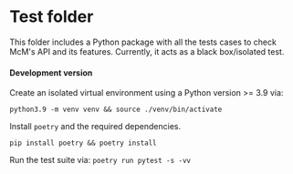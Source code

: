 # Test folder

This folder includes a Python package with all the tests cases to check McM's API and its features. Currently, it acts as a black box/isolated test.

#### Development version

Create an isolated virtual environment using a Python version >= 3.9 via:

`python3.9 -m venv venv && source ./venv/bin/activate`

Install `poetry` and the required dependencies.

`pip install poetry && poetry install`

Run the test suite via:
`poetry run pytest -s -vv`